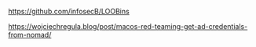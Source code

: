 https://github.com/infosecB/LOOBins


https://wojciechregula.blog/post/macos-red-teaming-get-ad-credentials-from-nomad/
